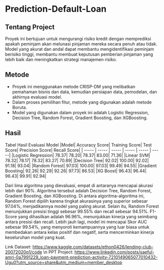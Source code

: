 # Prediction-Default-Loan

## Tentang Project
   Proyek ini bertujuan untuk mengurangi risiko kredit dengan memprediksi apakah peminjam akan melunasi pinjaman mereka secara penuh atau tidak. Model yang akurat dan andal dapat membantu mengidentifikasi peminjam berisiko tinggi, membantu membuat keputusan pemberian pinjaman yang lebih baik dan meningkatkan strategi manajemen risiko.

## Metode
* Proyek ini menggunakan metode CRISP-DM yang melibatkan pemahaman bisnis dan data, kemudian persiapan data, pemodelan, dan akhirnya evaluasi model.
* Dalam proses pemilihan fitur, metode yang digunakan adalah metode Boruta.
* Model yang digunakan dalam proyek ini adalah Logistic Regression, Decision Tree, Random Forest, Gradient Boosting, dan XGBoosting.

## Hasil
Tabel Hasil Evaluasi Model
|Model|	Accuracy Score|	Training Score|	Test Score|	Precision Score|	Recall Score|
| ----- | ----- | ----- | ----- | ----- | -----|
|Logistic Regression|	78.37|	78.20|	78.37|	83.00|	71.36|
|Linear SVM|	78.32|	78.17|	78.32|	83.27|	70.89|
|Decision Tree|	92.02|	100.00|	92.02|	91.18|	93.04|
|Random Forest|	97.03|	100.00|	97.03|	99.49|	94.55|
|Gradient Boosting|	92.26|	92.29|	92.26|	97.73|	86.53|
|XG Boost|	96.43|	96.44|	96.43|	99.91|	92.94|

  Dari lima algoritma yang dievaluasi, empat di antaranya mencapai akurasi lebih dari 90%. Algoritma tersebut adalah Decision Tree, Random Forest, Gradient Boosting, dan XGBoosting. Di antara algoritma-algoritma ini, Random Forest dipilih karena tingkat akurasinya yang superior sebesar 97.04%, menjadikannya model yang paling akurat. Selain itu, Random Forest menunjukkan presisi tinggi sebesar 99.55% dan recall sebesar 94.51%. F1-Score yang dihasilkan adalah 96.96%, menunjukkan kinerja yang seimbang antara presisi dan recall. Lebih jauh lagi, model ini mencapai Skor AUC sebesar 99.54%, yang menyoroti kemampuannya yang luar biasa untuk membedakan antara kelas positif dan negatif, serta mencerminkan kinerja keseluruhan model yang kuat.

Link Dataset: https://www.kaggle.com/datasets/ethon0426/lending-club-20072020q1/code \n
PPT Project: https://www.linkedin.com/posts/saeful-amri-0a7991229_loan-payment-prediction-activity-7210149065077010432-Ugu0?utm_source=share&utm_medium=member_desktop

